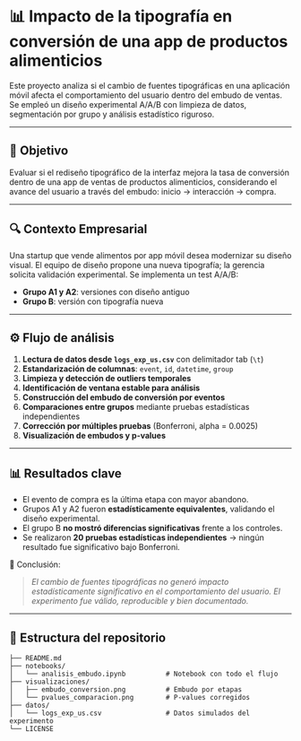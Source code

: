 # 📊 Impacto de la tipografía en conversión de una app de productos alimenticios

Este proyecto analiza si el cambio de fuentes tipográficas en una aplicación móvil afecta el comportamiento del usuario dentro del embudo de ventas. Se empleó un diseño experimental A/A/B con limpieza de datos, segmentación por grupo y análisis estadístico riguroso.

---

## 🎯 Objetivo

Evaluar si el rediseño tipográfico de la interfaz mejora la tasa de conversión dentro de una app de ventas de productos alimenticios, considerando el avance del usuario a través del embudo: inicio → interacción → compra.

---

## 🔍 Contexto Empresarial

Una startup que vende alimentos por app móvil desea modernizar su diseño visual. El equipo de diseño propone una nueva tipografía; la gerencia solicita validación experimental. Se implementa un test A/A/B:

- **Grupo A1 y A2**: versiones con diseño antiguo
- **Grupo B**: versión con tipografía nueva

---

## ⚙️ Flujo de análisis

1. **Lectura de datos desde `logs_exp_us.csv`** con delimitador tab (`\t`)
2. **Estandarización de columnas**: `event`, `id`, `datetime`, `group`
3. **Limpieza y detección de outliers temporales**
4. **Identificación de ventana estable para análisis**
5. **Construcción del embudo de conversión por eventos**
6. **Comparaciones entre grupos** mediante pruebas estadísticas independientes
7. **Corrección por múltiples pruebas** (Bonferroni, alpha = 0.0025)
8. **Visualización de embudos y p-values**

---

## 📊 Resultados clave

- El evento de compra es la última etapa con mayor abandono.
- Grupos A1 y A2 fueron **estadísticamente equivalentes**, validando el diseño experimental.
- El grupo B **no mostró diferencias significativas** frente a los controles.
- Se realizaron **20 pruebas estadísticas independientes** → ningún resultado fue significativo bajo Bonferroni.

📘 Conclusión:  
> *El cambio de fuentes tipográficas no generó impacto estadísticamente significativo en el comportamiento del usuario. El experimento fue válido, reproducible y bien documentado.*

---

## 📁 Estructura del repositorio

```plaintext
├── README.md
├── notebooks/
│   └── analisis_embudo.ipynb          # Notebook con todo el flujo
├── visualizaciones/
│   ├── embudo_conversion.png          # Embudo por etapas
│   └── pvalues_comparacion.png        # P-values corregidos
├── datos/
│   └── logs_exp_us.csv                # Datos simulados del experimento
└── LICENSE
